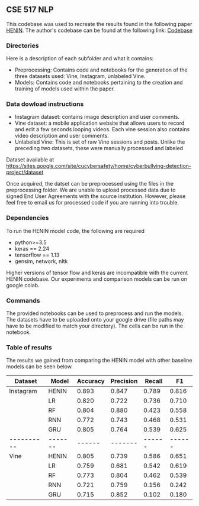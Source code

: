 ## CSE 517 NLP

This codebase was used to recreate the results found in the following paper [HENIN](https://www.aclweb.org/anthology/2020.emnlp-main.200.pdf). The author's codebase can be found at the following link: [Codebase](https://github.com/HsinYu7330/HENIN)

### Directories

Here is a description of each subfolder and what it contains:

- Preprocessing: Contains code and notebooks for the generation of the three datasets used: Vine, Instagram, unlabeled Vine.
- Models: Contains code and notebooks pertaining to the creation and training of models used within the paper.

### Data dowload instructions

- Instagram dataset: contains image description and user comments.
- Vine dataset: a mobile application website that allows users to record and edit a few seconds looping videos. Each vine session also contains video description and user comments.
- Unlabeled Vine: This is set of raw Vine sessions and posts. Unlike the preceding two datasets, these were manually processed and labeled

Dataset available at https://sites.google.com/site/cucybersafety/home/cyberbullying-detection-project/dataset

Once acquired, the datset can be preprocessed using the files in the preprocessing folder. We are unable to upload processed data due to signed End User Agreements with the source institution. However, please feel free to email us for processed code if you are running into trouble. 

### Dependencies
To run the HENIN model code, the following are required
- python>=3.5
- keras == 2.24
- tensorflow == 1.13
- gensim, network, nltk

Higher versions of tensor flow and keras are incompatible with the current HENIN codebase. Our experiments and comparison models can be run on google colab.

### Commands
The provided notebooks can be used to preprocess and run the models. The datasets have to be uploaded onto your google drive (file paths may have to be modified to match your directory). The cells can be run in the notebook.

### Table of results

The results we gained from comparing the HENIN model with other baseline models can be seen below. 

|Dataset   | Model | Accuracy  | Precision  | Recall  | F1   | 
|----------|-------|------|-------|------|------|
|Instagram | HENIN |0.893 | 0.847 | 0.789| 0.816|  
||  LR | 0.820 | 0.722 | 0.736 | 0.710 |
||RF | 0.804 | 0.880 | 0.423 | 0.558 |
||RNN | 0.772 | 0.743 | 0.468 | 0.531 |
||GRU | 0.805 | 0.764 | 0.539 | 0.625 |
|----------|-------|------|-------|------|------|
 |Vine | HENIN | 0.805 | 0.739 | 0.586 | 0.651 |  
 ||LR  | 0.759 | 0.681 | 0.542 | 0.619 |
 ||RF | 0.773 | 0.804 | 0.462 | 0.539 |
 ||RNN | 0.721 | 0.759 | 0.156 | 0.242 |
 ||GRU | 0.715 | 0.852 | 0.102 | 0.180 |
 

